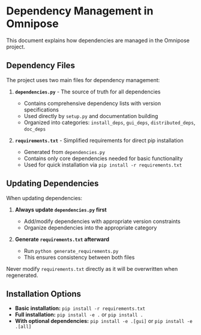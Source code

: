# Dependency Management in Omnipose

This document explains how dependencies are managed in the Omnipose project.

## Dependency Files

The project uses two main files for dependency management:

1. **`dependencies.py`** - The source of truth for all dependencies
   - Contains comprehensive dependency lists with version specifications
   - Used directly by `setup.py` and documentation building
   - Organized into categories: `install_deps`, `gui_deps`, `distributed_deps`, `doc_deps`

2. **`requirements.txt`** - Simplified requirements for direct pip installation
   - Generated from `dependencies.py`
   - Contains only core dependencies needed for basic functionality
   - Used for quick installation via `pip install -r requirements.txt`

## Updating Dependencies

When updating dependencies:

1. **Always update `dependencies.py` first**
   - Add/modify dependencies with appropriate version constraints
   - Organize dependencies into the appropriate category

2. **Generate `requirements.txt` afterward**
   - Run `python generate_requirements.py`
   - This ensures consistency between both files

Never modify `requirements.txt` directly as it will be overwritten when regenerated.

## Installation Options

- **Basic installation:** `pip install -r requirements.txt`
- **Full installation:** `pip install -e .` or `pip install .`
- **With optional dependencies:** `pip install -e .[gui]` or `pip install -e .[all]`
